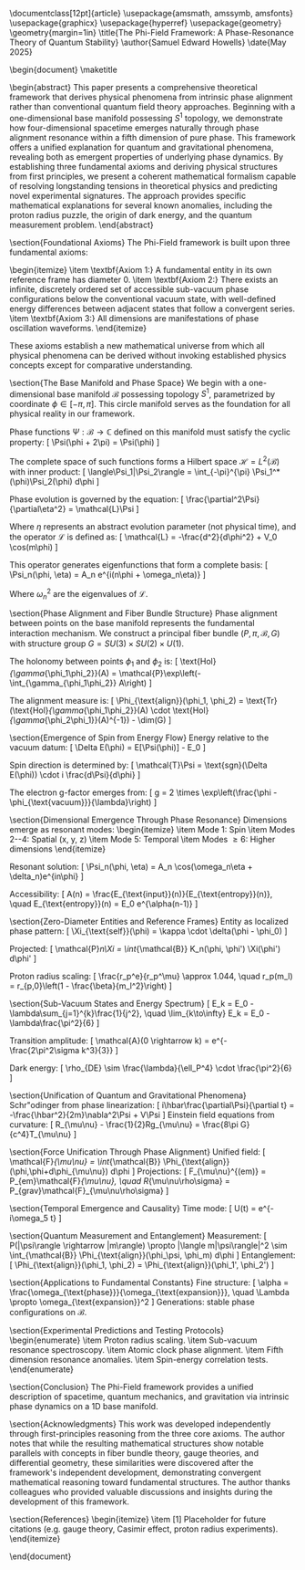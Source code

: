 \documentclass[12pt]{article}
\usepackage{amsmath, amssymb, amsfonts}
\usepackage{graphicx}
\usepackage{hyperref}
\usepackage{geometry}
\geometry{margin=1in}
\title{The Phi-Field Framework: A Phase-Resonance Theory of Quantum Stability}
\author{Samuel Edward Howells}
\date{May 2025}

\begin{document}
\maketitle

\begin{abstract}
This paper presents a comprehensive theoretical framework that derives physical phenomena from intrinsic phase alignment rather than conventional quantum field theory approaches. Beginning with a one-dimensional base manifold possessing $S^1$ topology, we demonstrate how four-dimensional spacetime emerges naturally through phase alignment resonance within a fifth dimension of pure phase. This framework offers a unified explanation for quantum and gravitational phenomena, revealing both as emergent properties of underlying phase dynamics. By establishing three fundamental axioms and deriving physical structures from first principles, we present a coherent mathematical formalism capable of resolving longstanding tensions in theoretical physics and predicting novel experimental signatures. The approach provides specific mathematical explanations for several known anomalies, including the proton radius puzzle, the origin of dark energy, and the quantum measurement problem.
\end{abstract}

\section{Foundational Axioms}
The Phi-Field framework is built upon three fundamental axioms:

\begin{itemize}
  \item \textbf{Axiom 1:} A fundamental entity in its own reference frame has diameter 0.
  \item \textbf{Axiom 2:} There exists an infinite, discretely ordered set of accessible sub-vacuum phase configurations below the conventional vacuum state, with well-defined energy differences between adjacent states that follow a convergent series.
  \item \textbf{Axiom 3:} All dimensions are manifestations of phase oscillation waveforms.
\end{itemize}

These axioms establish a new mathematical universe from which all physical phenomena can be derived without invoking established physics concepts except for comparative understanding.

\section{The Base Manifold and Phase Space}
We begin with a one-dimensional base manifold $\mathcal{B}$ possessing topology $S^1$, parametrized by coordinate $\phi \in [-\pi, \pi]$. This circle manifold serves as the foundation for all physical reality in our framework.

Phase functions $\Psi: \mathcal{B} \rightarrow \mathbb{C}$ defined on this manifold must satisfy the cyclic property:
\[
\Psi(\phi + 2\pi) = \Psi(\phi)
\]

The complete space of such functions forms a Hilbert space $\mathcal{H} = L^2(\mathcal{B})$ with inner product:
\[
\langle\Psi_1|\Psi_2\rangle = \int_{-\pi}^{\pi} \Psi_1^*(\phi)\Psi_2(\phi) d\phi
\]

Phase evolution is governed by the equation:
\[
\frac{\partial^2\Psi}{\partial\eta^2} = \mathcal{L}\Psi
\]

Where $\eta$ represents an abstract evolution parameter (not physical time), and the operator $\mathcal{L}$ is defined as:
\[
\mathcal{L} = -\frac{d^2}{d\phi^2} + V_0 \cos(m\phi)
\]

This operator generates eigenfunctions that form a complete basis:
\[
\Psi_n(\phi, \eta) = A_n e^{i(n\phi + \omega_n\eta)}
\]

Where $\omega_n^2$ are the eigenvalues of $\mathcal{L}$.

\section{Phase Alignment and Fiber Bundle Structure}
Phase alignment between points on the base manifold represents the fundamental interaction mechanism. We construct a principal fiber bundle $(P, \pi, \mathcal{B}, G)$ with structure group $G = SU(3) \times SU(2) \times U(1)$.

The holonomy between points $\phi_1$ and $\phi_2$ is:
\[
\text{Hol}_{\gamma_{\phi_1\phi_2}}(A) = \mathcal{P}\exp\left(-\int_{\gamma_{\phi_1\phi_2}} A\right)
\]

The alignment measure is:
\[
\Phi_{\text{align}}(\phi_1, \phi_2) = \text{Tr}(\text{Hol}_{\gamma_{\phi_1\phi_2}}(A) \cdot \text{Hol}_{\gamma_{\phi_2\phi_1}}(A)^{-1}) - \dim(G)
\]

\section{Emergence of Spin from Energy Flow}
Energy relative to the vacuum datum:
\[
\Delta E(\phi) = E[\Psi(\phi)] - E_0
\]

Spin direction is determined by:
\[
\mathcal{T}\Psi = \text{sgn}(\Delta E(\phi)) \cdot i \frac{d\Psi}{d\phi}
\]

The electron g-factor emerges from:
\[
g = 2 \times \exp\left(\frac{\phi - \phi_{\text{vacuum}}}{\lambda}\right)
\]

\section{Dimensional Emergence Through Phase Resonance}
Dimensions emerge as resonant modes:
\begin{itemize}
  \item Mode 1: Spin
  \item Modes 2--4: Spatial (x, y, z)
  \item Mode 5: Temporal
  \item Modes $\geq 6$: Higher dimensions
\end{itemize}

Resonant solution:
\[
\Psi_n(\phi, \eta) = A_n \cos(\omega_n\eta + \delta_n)e^{in\phi}
\]

Accessibility:
\[
A(n) = \frac{E_{\text{input}}(n)}{E_{\text{entropy}}(n)}, \quad E_{\text{entropy}}(n) = E_0 e^{\alpha(n-1)}
\]

\section{Zero-Diameter Entities and Reference Frames}
Entity as localized phase pattern:
\[
\Xi_{\text{self}}(\phi) = \kappa \cdot \delta(\phi - \phi_0)
\]

Projected:
\[
\mathcal{P}_n\Xi = \int_{\mathcal{B}} K_n(\phi, \phi') \Xi(\phi') d\phi'
\]

Proton radius scaling:
\[
\frac{r_p^e}{r_p^\mu} \approx 1.044, \quad r_p(m_l) = r_{p,0}\left(1 - \frac{\beta}{m_l^2}\right)
\]

\section{Sub-Vacuum States and Energy Spectrum}
\[
E_k = E_0 - \lambda\sum_{j=1}^{k}\frac{1}{j^2}, \quad \lim_{k\to\infty} E_k = E_0 - \lambda\frac{\pi^2}{6}
\]

Transition amplitude:
\[
\mathcal{A}(0 \rightarrow k) = e^{-\frac{2\pi^2\sigma k^3}{3}}
\]

Dark energy:
\[
\rho_{DE} \sim \frac{\lambda}{\ell_P^4} \cdot \frac{\pi^2}{6}
\]

\section{Unification of Quantum and Gravitational Phenomena}
Schr\"odinger from phase linearization:
\[
i\hbar\frac{\partial\Psi}{\partial t} = -\frac{\hbar^2}{2m}\nabla^2\Psi + V\Psi
\]
Einstein field equations from curvature:
\[
R_{\mu\nu} - \frac{1}{2}Rg_{\mu\nu} = \frac{8\pi G}{c^4}T_{\mu\nu}
\]

\section{Force Unification Through Phase Alignment}
Unified field:
\[
\mathcal{F}_{\mu\nu} = \int_{\mathcal{B}} \Phi_{\text{align}}(\phi,\phi+d\phi_{\mu\nu}) d\phi
\]
Projections:
\[
F_{\mu\nu}^{(em)} = P_{em}\mathcal{F}_{\mu\nu}, \quad R_{\mu\nu\rho\sigma} = P_{grav}\mathcal{F}_{\mu\nu\rho\sigma}
\]

\section{Temporal Emergence and Causality}
Time mode:
\[
U(t) = e^{-i\omega_5 t}
\]

\section{Quantum Measurement and Entanglement}
Measurement:
\[
P(|\psi\rangle \rightarrow |m\rangle) \propto |\langle m|\psi\rangle|^2 \sim \int_{\mathcal{B}} \Phi_{\text{align}}(\phi_\psi, \phi_m) d\phi
\]
Entanglement:
\[
\Phi_{\text{align}}(\phi_1, \phi_2) = \Phi_{\text{align}}(\phi_1', \phi_2')
\]

\section{Applications to Fundamental Constants}
Fine structure:
\[
\alpha = \frac{\omega_{\text{phase}}}{\omega_{\text{expansion}}}, \quad \Lambda \propto \omega_{\text{expansion}}^2
\]
Generations: stable phase configurations on $\mathcal{B}$.

\section{Experimental Predictions and Testing Protocols}
\begin{enumerate}
  \item Proton radius scaling.
  \item Sub-vacuum resonance spectroscopy.
  \item Atomic clock phase alignment.
  \item Fifth dimension resonance anomalies.
  \item Spin-energy correlation tests.
\end{enumerate}

\section{Conclusion}
The Phi-Field framework provides a unified description of spacetime, quantum mechanics, and gravitation via intrinsic phase dynamics on a 1D base manifold.

\section{Acknowledgments}
This work was developed independently through first-principles reasoning from the three core axioms. The author notes that while the resulting mathematical structures show notable parallels with concepts in fiber bundle theory, gauge theories, and differential geometry, these similarities were discovered after the framework's independent development, demonstrating convergent mathematical reasoning toward fundamental structures. The author thanks colleagues who provided valuable discussions and insights during the development of this framework.

\section{References}
\begin{itemize}
  \item [1] Placeholder for future citations (e.g. gauge theory, Casimir effect, proton radius experiments).
\end{itemize}

\end{document}
